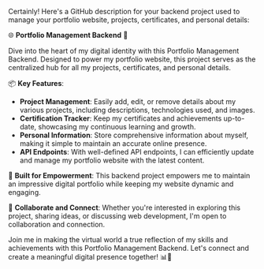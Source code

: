 Certainly! Here's a GitHub description for your backend project used to manage your portfolio website, projects, certificates, and personal details:

🌐 **Portfolio Management Backend** 📂

Dive into the heart of my digital identity with this Portfolio Management Backend. Designed to power my portfolio website, this project serves as the centralized hub for all my projects, certificates, and personal details.

📦 **Key Features**:
- **Project Management**: Easily add, edit, or remove details about my various projects, including descriptions, technologies used, and images.
- **Certification Tracker**: Keep my certificates and achievements up-to-date, showcasing my continuous learning and growth.
- **Personal Information**: Store comprehensive information about myself, making it simple to maintain an accurate online presence.
- **API Endpoints**: With well-defined API endpoints, I can efficiently update and manage my portfolio website with the latest content.

🚀 **Built for Empowerment**: This backend project empowers me to maintain an impressive digital portfolio while keeping my website dynamic and engaging.

🌟 **Collaborate and Connect**: Whether you're interested in exploring this project, sharing ideas, or discussing web development, I'm open to collaboration and connection.

Join me in making the virtual world a true reflection of my skills and achievements with this Portfolio Management Backend. Let's connect and create a meaningful digital presence together! 📊🚀

